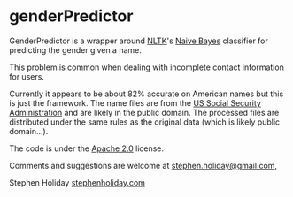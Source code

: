 # genderPredictor #
GenderPredictor is a wrapper around [NLTK](http://www.nltk.org/)'s [Naive Bayes](http://en.wikipedia.org/wiki/Naive_Bayes_classifier) classifier for predicting the gender given a name.

This problem is common when dealing with incomplete contact information for users.

Currently it appears to be about 82% accurate on American names but this is just the framework.
The name files are from the [US Social Security Administration](http://www.ssa.gov/oact/babynames/limits.html) and are likely in the public domain. The processed files are distributed under the same rules as the original data (which is likely public domain...).

The code is under the [Apache 2.0](http://www.apache.org/licenses/LICENSE-2.0) license.

Comments and suggestions are welcome at [stephen.holiday@gmail.com](mailto:stephen.holiday@gmail.com),

Stephen Holiday
[stephenholiday.com](http://stephenholiday.com)